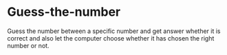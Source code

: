 # Guess-the-number
Guess the number between a specific number and get answer whether it is correct and also let the computer choose whether it has chosen the right number or not.
